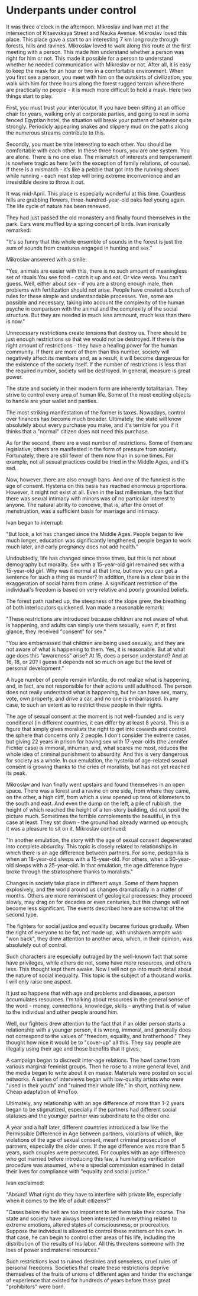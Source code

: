# Underpants under control

It was three o'clock in the afternoon. Mikroslav and Ivan met at the intersection of Kitaevskaya Street and Nauka Avenue. Mikroslav loved this place. This place gave a start to an interesting 7 km long route through forests, hills and ravines. Mikroslav loved to walk along this route at the first meeting with a person. This made him understand whether a person was right for him or not. This made it possible for a person to understand whether he needed communication with Mikroslav or not. After all, it is easy to keep the mask for an hour or two in a comfortable environment. When you first see a person, you meet with him on the outskirts of civilization, you walk with him for three hours along the forest rugged terrain where there are practically no people - it is much more difficult to hold a mask. Here two things start to play.

First, you must trust your interlocutor. If you have been sitting at an office chair for years, walking only at corporate parties, and going to rest in some fenced Egyptian hotel, the situation will break your pattern of behavior quite strongly. Periodicly appearing snakes and slippery mud on the paths along the numerous streams contribute to this.

Secondly, you must be trite interesting to each other. You should be comfortable with each other. In these three hours, you are one system. You are alone. There is no one else. The mismatch of interests and temperament is nowhere tragic as here (with the exception of family relations, of course). If there is a mismatch - it’s like a pebble that got into the running shoes while running - each next step will bring extreme inconvenience and an irresistible desire to throw it out.

It was mid-April. This place is especially wonderful at this time. Countless hills are grabbing flowers, three-hundred-year-old oaks feel young again. The life cycle of nature has been renewed.

They had just passed the old monastery and finally found themselves in the park. Ears were muffled by a spring concert of birds. Ivan ironically remarked:

"It's so funny that this whole ensemble of sounds in the forest is just the sum of sounds from creatures  engaged in hunting and sex."

Mikroslav answered with a smile:

"Yes, animals are easier with this, there is no such amount of meaningless set of rituals.You see food - catch it up and eat. Or vice versa. You can't guess. Well, either about sex - if you are a strong enough male, then problems with fertilization should not arise. People have created a bunch of rules for these simple and understandable processes. Yes, some are possible and necessary, taking into account the complexity of the human psyche in comparison with the animal and the complexity of the social structure. But they are needed in much less ammount, much less than there is now."

Unnecessary restrictions create tensions that destroy us. There should be just enough restrictions so that we would not be destroyed. If there is the right amount of restrictions - they have a healing power for the human community. If there are more of them than this number, society will negatively affect its members and, as a result, it will become dangerous for the existence of the society itself. If the number of restrictions is less than the required number, society will be destroyed. In general, measure is great power.

The state and society in their modern form are inherently totalitarian. They strive to control every area of ​​human life. Some of the most exciting objects to handle are your wallet and panties.

The most striking manifestation of the former is taxes. Nowadays, control over finances has become much broader. Ultimately, the state will know absolutely about every purchase you make, and it's terrible for you if it thinks that a "normal" citizen does not need this purchase.

As for the second, there are a vast number of restrictions. Some of them are legislative; others are manifested in the form of pressure from society. Fortunately, there are still fewer of them now than in some times. For example, not all sexual practices could be tried in the Middle Ages, and it's sad.

Now, however, there are also enough bans. And one of the funniest is the age of consent. Hysteria on this basis has reached enormous proportions. However, it might not exist at all. Even in the last millennium, the fact that there was sexual intimacy with minors was of no particular interest to anyone. The natural ability to conceive, that is, after the onset of menstruation, was a sufficient basis for marriage and intimacy.

Ivan began to interrupt:

"But look, a lot has changed since the Middle Ages. People began to live much longer, education was significantly lengthened, people began to work much later, and early pregnancy does not add health."

Undoubtedly, life has changed since those times, but this is not about demography but morality. Sex with a 15-year-old girl remained sex with a 15-year-old girl. Why was it normal at that time, but now you can get a sentence for such a thing as murder? In addition, there is a clear bias in the exaggeration of social harm from crime. A significant restriction of the individual's freedom is based on very relative and poorly grounded beliefs.

The forest path rushed up, the steepness of the slope grew, the breathing of both interlocutors quickened. Ivan made a reasonable remark:

"These restrictions are introduced because children are not aware of what is happening, and adults can simply use them sexually, even if, at first glance, they received "consent" for sex."

"You are embarrassed that children are being used sexually, and they are not aware of what is happening to them. Yes, it is reasonable. But at what age does this "awareness" arise? At 15, does a person understand? And at 16, 18, or 20? I guess it depends not so much on age but the level of personal development."

A huge number of people remain infantile, do not realize what is happening, and, in fact, are not responsible for their actions until adulthood. The person does not really understand what is happening, but he can have sex, marry, vote, own property, and drive a car, and no one is embarrassed. In any case, to such an extent as to restrict these people in their rights.

The age of sexual consent at the moment is not well-founded and is very conditional (in different countries, it can differ by at least 8 years). This is a figure that simply gives moralists the right to get into cowards and control the sphere that concerns only 2 people. I don't consider the extreme cases, but giving 22 years in prison for having sex with 17-year-olds (the Jennifer Fichter case) is immoral, inhuman, and, what scares me most, reduces the whole idea of criminal punishment to absurdity. And this is very dangerous for society as a whole. In our emulation, the hysteria of age-related sexual consent is growing thanks to the cries of moralists, but has not yet reached its peak.

Mikroslav and Ivan finally went upstairs and found themselves in an open space. There was a forest and a ravine on one side, from where they came, on the other, a high cliff, from which a view opened up tens of kilometers to the south and east. And even the dump on the left, a pile of rubbish, the height of which reached the height of a ten-story building, did not spoil the picture much. Sometimes the terrible complements the beautiful, in this case at least. They sat down - the ground had already warmed up enough; it was a pleasure to sit on it. Mikroslav continued:

"In another emulation, the story with the age of sexual consent degenerated into complete absurdity. This topic is closely related to relationships in which there is an age difference between partners. For some, pedophilia is when an 18-year-old sleeps with a 15-year-old. For others, when a 50-year-old sleeps with a 25-year-old. In that emulation, the age difference hype broke through the stratosphere thanks to moralists."

Changes in society take place in different ways. Some of them happen explosively, and the world around us changes dramatically in a matter of months. Others are more reminiscent of geological processes: they proceed slowly, may drag on for decades or even centuries, but this change will not become less significant. The events described here are somewhat of the second type.

The fighters for social justice and equality became furious gradually. When the right of everyone to be fat, not made up, with unshaven armpits was "won back", they drew attention to another area, which, in their opinion, was absolutely out of control.

Such characters are especially outraged by the well-known fact that some have privileges, while others do not, some have more resources, and others less. This thought kept them awake. Now I will not go into much detail about the nature of social inequality. This topic is the subject of a thousand works. I will only raise one aspect.

It just so happens that with age and problems and diseases, a person accumulates resources. I'm talking about resources in the general sense of the word - money, connections, knowledge, skills - anything that is of value to the individual and other people around him.

Well, our fighters drew attention to the fact that if an older person starts a relationship with a younger person, it is wrong, immoral, and generally does not correspond to the values ​​of "freedom, equality, and brotherhood." They thought how nice it would be to "cover-up" all this. They say people are illegally using their age and those benefits that it gives.

A campaign began to discredit inter-age relations. The howl came from various marginal feminist groups. Then he rose to a more general level, and the media began to write about it en masse. Materials were posted on social networks. A series of interviews began with low-quality artists who were "used in their youth" and "ruined their whole life." In short, nothing new. Cheap adaptation of #meToo.

Ultimately, any relationship with an age difference of more than 1-2 years began to be stigmatized, especially if the partners had different social statuses and the younger partner was subordinate to the older one.

A year and a half later, different countries introduced a law like the Permissible Difference in Age between partners, violations of which, like violations of the age of sexual consent, meant criminal prosecution of partners, especially the older ones. If the age difference was more than 5 years, such couples were persecuted. For couples with an age difference who got married before introducing this law, a humiliating verification procedure was assumed, where a special commission examined in detail their lives for compliance with "equality and social justice."

Ivan exclaimed:

"Absurd! What right do they have to interfere with private life, especially when it comes to the life of adult citizens?"

"Cases below the belt are too important to let them take their course. The state and society have always been interested in everything related to extreme emotions, altered states of consciousness, or procreation. Suppose the individual is allowed to control these matters on his own. In that case, he can begin to control other areas of his life, including the distribution of the results of his labor. All this threatens someone with the loss of power and material resources."

Such restrictions lead to ruined destinies and senseless, cruel rules of personal freedoms. Societies that create these restrictions deprive themselves of the fruits of unions of different ages and hinder the exchange of experience that existed for hundreds of years before these great "prohibitors" were born.
